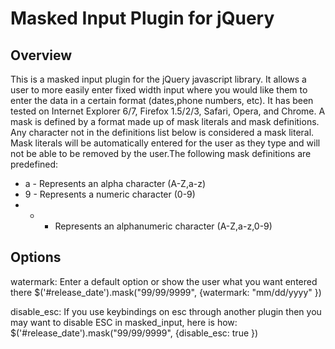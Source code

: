 Masked Input Plugin for jQuery
==============================

Overview
--------
This is a masked input plugin for the jQuery javascript library. It allows a user to more easily enter fixed width input where you would like them to enter the data in a certain format (dates,phone numbers, etc). It has been tested on Internet Explorer 6/7, Firefox 1.5/2/3, Safari, Opera, and Chrome.  A mask is defined by a format made up of mask literals and mask definitions. Any character not in the definitions list below is considered a mask literal. Mask literals will be automatically entered for the user as they type and will not be able to be removed by the user.The following mask definitions are predefined:
* a - Represents an alpha character (A-Z,a-z)  
* 9 - Represents a numeric character (0-9)  
* * - Represents an alphanumeric character (A-Z,a-z,0-9)  

Options
-------

watermark: Enter a default option or show the user what you want entered there
	   $('#release_date').mask("99/99/9999", {watermark: "mm/dd/yyyy" })

disable_esc: If you use keybindings on esc through another plugin then you may want to disable ESC in masked_input, here is how:
	     $('#release_date').mask("99/99/9999", {disable_esc: true })		